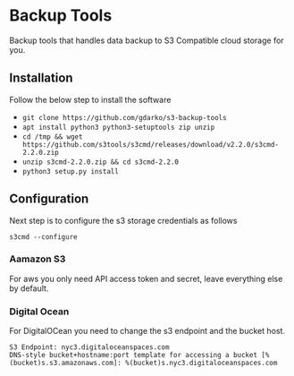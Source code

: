 # Backup Tools

Backup tools that handles data backup to S3 Compatible cloud storage for you.

## Installation

Follow the below step to install the software


* `git clone https://github.com/gdarko/s3-backup-tools`
* `apt install python3 python3-setuptools zip unzip`
* `cd /tmp && wget https://github.com/s3tools/s3cmd/releases/download/v2.2.0/s3cmd-2.2.0.zip`
* `unzip s3cmd-2.2.0.zip && cd s3cmd-2.2.0`
* `python3 setup.py install`


## Configuration

Next step is to configure the s3 storage credentials as follows

`s3cmd --configure`


### Aamazon S3

For aws you only need API access token and secret, leave everything else by default.


### Digital Ocean

For DigitalOCean you need to change the s3 endpoint and the bucket host.

```
S3 Endpoint: nyc3.digitaloceanspaces.com
DNS-style bucket+hostname:port template for accessing a bucket [%(bucket)s.s3.amazonaws.com]: %(bucket)s.nyc3.digitaloceanspaces.com
```

